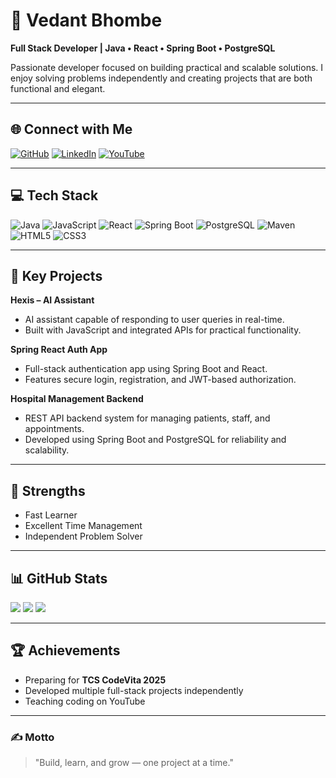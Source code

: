 # 💫 Vedant Bhombe
**Full Stack Developer | Java • React • Spring Boot • PostgreSQL**

Passionate developer focused on building practical and scalable solutions. I enjoy solving problems independently and creating projects that are both functional and elegant.

---

## 🌐 Connect with Me
[![GitHub](https://img.shields.io/badge/GitHub-000?style=for-the-badge&logo=github&logoColor=white)](https://github.com/vedant05bhombe-netizen)
[![LinkedIn](https://img.shields.io/badge/LinkedIn-0077B5?style=for-the-badge&logo=linkedin&logoColor=white)](https://linkedin.com/in/vedant-bhombe)
[![YouTube](https://img.shields.io/badge/YouTube-FF0000?style=for-the-badge&logo=youtube&logoColor=white)](https://youtube.com/@vedantbhombe)

---

## 💻 Tech Stack
![Java](https://img.shields.io/badge/Java-ED8B00?style=for-the-badge&logo=openjdk&logoColor=white)
![JavaScript](https://img.shields.io/badge/JavaScript-F7DF1E?style=for-the-badge&logo=javascript&logoColor=black)
![React](https://img.shields.io/badge/React-20232A?style=for-the-badge&logo=react&logoColor=61DAFB)
![Spring Boot](https://img.shields.io/badge/Spring%20Boot-6DB33F?style=for-the-badge&logo=springboot&logoColor=white)
![PostgreSQL](https://img.shields.io/badge/PostgreSQL-316192?style=for-the-badge&logo=postgresql&logoColor=white)
![Maven](https://img.shields.io/badge/Maven-C71A36?style=for-the-badge&logo=apachemaven&logoColor=white)
![HTML5](https://img.shields.io/badge/HTML5-E34F26?style=for-the-badge&logo=html5&logoColor=white)
![CSS3](https://img.shields.io/badge/CSS3-1572B6?style=for-the-badge&logo=css3&logoColor=white)

---

## 🧩 Key Projects

**Hexis – AI Assistant**
- AI assistant capable of responding to user queries in real-time.
- Built with JavaScript and integrated APIs for practical functionality.

**Spring React Auth App**
- Full-stack authentication app using Spring Boot and React.
- Features secure login, registration, and JWT-based authorization.

**Hospital Management Backend**
- REST API backend system for managing patients, staff, and appointments.
- Developed using Spring Boot and PostgreSQL for reliability and scalability.

---

## 🧠 Strengths
- Fast Learner
- Excellent Time Management
- Independent Problem Solver

---

## 📊 GitHub Stats
![](https://github-readme-stats.vercel.app/api?username=vedant05bhombe-netizen&theme=radical&hide_border=false&include_all_commits=true&count_private=true)
![](https://github-readme-streak-stats.herokuapp.com/?user=vedant05bhombe-netizen&theme=radical&hide_border=false)
![](https://github-readme-stats.vercel.app/api/top-langs/?username=vedant05bhombe-netizen&theme=radical&hide_border=false&layout=compact)

---

## 🏆 Achievements
- Preparing for **TCS CodeVita 2025**
- Developed multiple full-stack projects independently
- Teaching coding on YouTube

---

### ✍️ Motto
> "Build, learn, and grow — one project at a time."
